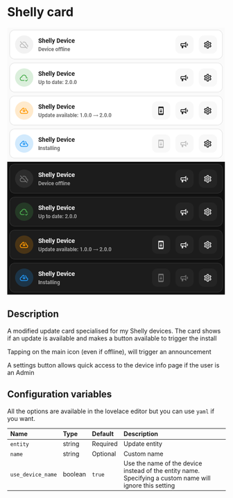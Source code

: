 # Shelly card

![Shelly light](../images/shelly-light.png)
![Shelly dark](../images/shelly-dark.png)

## Description

A modified update card specialised for my Shelly devices. The card shows if an update is available and makes a button available to trigger the install

Tapping on the main icon (even if offline), will trigger an announcement

A settings button allows quick access to the device info page if the user is an Admin

## Configuration variables

All the options are available in the lovelace editor but you can use `yaml` if you want.

| Name              | Type    | Default  | Description                                                                                              |
| :---------------- | :------ | :------- | :------------------------------------------------------------------------------------------------------- |
| `entity`          | string  | Required | Update entity                                                                                            |
| `name`            | string  | Optional | Custom name                                                                                              |
| `use_device_name` | boolean | `true`   | Use the name of the device instead of the entity name. Specifying a custom name will ignore this setting |
